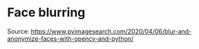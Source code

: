 # Face blurring

Source: https://www.pyimagesearch.com/2020/04/06/blur-and-anonymize-faces-with-opencv-and-python/
